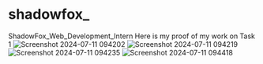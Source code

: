 # shadowfox_
ShadowFox_Web_Development_Intern
Here is my proof of my work on Task 1
![Screenshot 2024-07-11 094202](https://github.com/deshaboina-2210030452/shadowfox_/assets/162108375/1f23a23c-22fc-4957-b363-cf5646be7394)
![Screenshot 2024-07-11 094219](https://github.com/deshaboina-2210030452/shadowfox_/assets/162108375/ead2e5d8-ec8d-4896-a7e2-904b5dc88b64)
![Screenshot 2024-07-11 094235](https://github.com/deshaboina-2210030452/shadowfox_/assets/162108375/03816eb6-0792-44b7-bf3a-a36f9a3d767c)
![Screenshot 2024-07-11 094418](https://github.com/deshaboina-2210030452/shadowfox_/assets/162108375/3c3d64a8-0141-4d2e-9c5b-3388d92d99c7)
